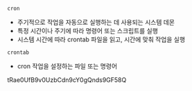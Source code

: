 `cron`
- 주기적으로 작업을 자동으로 실행하는 데 사용되는 시스템 데몬
- 특정 시간이나 주기에 따라 명령어 또는 스크립트를 실행
- 시스템 시간에 따라 crontab 파일을 읽고, 시간에 맞춰 작업을 실행

`crontab`
- cron 작업을 설정하는 파일 또는 명령어

tRae0UfB9v0UzbCdn9cY0gQnds9GF58Q